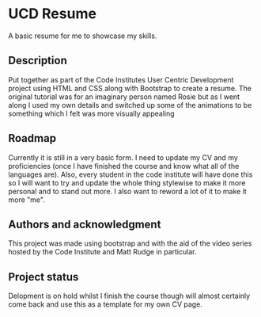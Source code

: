 # UCD Resume
A basic resume for me to showcase my skills.

## Description
Put together as part of the Code Institutes User Centric Development project using HTML and CSS along with Bootstrap to create a resume. The original tutorial was for an imaginary person named Rosie but as I went along I used my own details and switched up some of the animations to be something which I felt was more visually appealing

## Roadmap
Currently it is still in a very basic form. I need to update my CV and my proficiencies (once I have finished the course and know what all of the languages are). Also, every student in the code institute will have done this so I will want to try and update the whole thing stylewise to make it more personal and to stand out more. I also want to reword a lot of it to make it more "me".

## Authors and acknowledgment
This project was made using bootstrap and with the aid of the video series hosted by the Code Institute and Matt Rudge in particular.

## Project status
Delopment is on hold whilst I finish the course though will almost certainly come back and use this as a template for my own CV page.